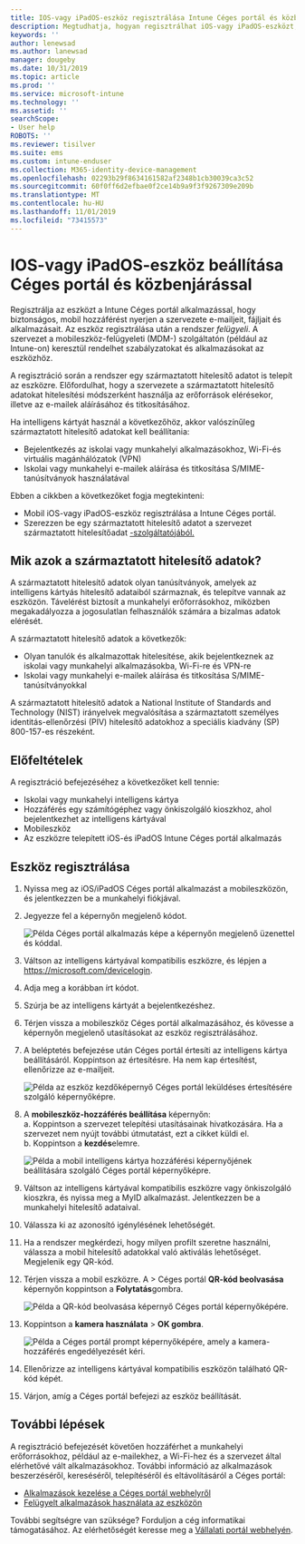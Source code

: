 ```yaml
---
title: IOS-vagy iPadOS-eszköz regisztrálása Intune Céges portál és közbenjárással
description: Megtudhatja, hogyan regisztrálhat iOS-vagy iPadOS-eszközt, és hogyan állíthat be származtatott hitelesítő adatokat a közbenjárással.
keywords: ''
author: lenewsad
ms.author: lanewsad
manager: dougeby
ms.date: 10/31/2019
ms.topic: article
ms.prod: ''
ms.service: microsoft-intune
ms.technology: ''
ms.assetid: ''
searchScope:
- User help
ROBOTS: ''
ms.reviewer: tisilver
ms.suite: ems
ms.custom: intune-enduser
ms.collection: M365-identity-device-management
ms.openlocfilehash: 02293b29f8634161582af2348b1cb30039ca3c52
ms.sourcegitcommit: 60f0ff6d2efbae0f2ce14b9a9f3f9267309e209b
ms.translationtype: MT
ms.contentlocale: hu-HU
ms.lasthandoff: 11/01/2019
ms.locfileid: "73415573"
---
```

# <a name="set-up-ios-or-ipados-device-with-company-portal-and-intercede"></a>IOS-vagy iPadOS-eszköz beállítása Céges portál és közbenjárással

Regisztrálja az eszközt a Intune Céges portál alkalmazással, hogy biztonságos, mobil hozzáférést nyerjen a szervezete e-mailjeit, fájljait és alkalmazásait.  Az eszköz regisztrálása után a rendszer *felügyeli*. A szervezet a mobileszköz-felügyeleti (MDM-) szolgáltatón (például az Intune-on) keresztül rendelhet szabályzatokat és alkalmazásokat az eszközhöz.  

A regisztráció során a rendszer egy származtatott hitelesítő adatot is telepít az eszközre. Előfordulhat, hogy a szervezete a származtatott hitelesítő adatokat hitelesítési módszerként használja az erőforrások elérésekor, illetve az e-mailek aláírásához és titkosításához. 

Ha intelligens kártyát használ a következőhöz, akkor valószínűleg származtatott hitelesítő adatokat kell beállítania:

* Bejelentkezés az iskolai vagy munkahelyi alkalmazásokhoz, Wi-Fi-és virtuális magánhálózatok (VPN)
* Iskolai vagy munkahelyi e-mailek aláírása és titkosítása S/MIME-tanúsítványok használatával  

Ebben a cikkben a következőket fogja megtekinteni:  

* Mobil iOS-vagy iPadOS-eszköz regisztrálása a Intune Céges portál.  
* Szerezzen be egy származtatott hitelesítő adatot a szervezet származtatott hitelesítőadat [-szolgáltatójából.](https://www.intercede.com/)   


## <a name="what-are-derived-credentials"></a>Mik azok a származtatott hitelesítő adatok?  
A származtatott hitelesítő adatok olyan tanúsítványok, amelyek az intelligens kártyás hitelesítő adataiból származnak, és telepítve vannak az eszközön. Távelérést biztosít a munkahelyi erőforrásokhoz, miközben megakadályozza a jogosulatlan felhasználók számára a bizalmas adatok elérését.  

A származtatott hitelesítő adatok a következők: 
* Olyan tanulók és alkalmazottak hitelesítése, akik bejelentkeznek az iskolai vagy munkahelyi alkalmazásokba, Wi-Fi-re és VPN-re
* Iskolai vagy munkahelyi e-mailek aláírása és titkosítása S/MIME-tanúsítványokkal  

A származtatott hitelesítő adatok a National Institute of Standards and Technology (NIST) irányelvek megvalósítása a származtatott személyes identitás-ellenőrzési (PIV) hitelesítő adatokhoz a speciális kiadvány (SP) 800-157-es részeként.  

## <a name="prerequisites"></a>Előfeltételek

 A regisztráció befejezéséhez a következőket kell tennie:

* Iskolai vagy munkahelyi intelligens kártya
* Hozzáférés egy számítógéphez vagy önkiszolgáló kioszkhoz, ahol bejelentkezhet az intelligens kártyával
* Mobileszköz
* Az eszközre telepített iOS-és iPadOS Intune Céges portál alkalmazás


## <a name="enroll-device"></a>Eszköz regisztrálása  
1. Nyissa meg az iOS/iPadOS Céges portál alkalmazást a mobileszközön, és jelentkezzen be a munkahelyi fiókjával.  
2. Jegyezze fel a képernyőn megjelenő kódot.  

    ![Példa Céges portál alkalmazás képe a képernyőn megjelenő üzenettel és kóddal.](./media/copy-code-intercede.png)  
1. Váltson az intelligens kártyával kompatibilis eszközre, és lépjen a https://microsoft.com/devicelogin. 

1. Adja meg a korábban írt kódot.
 
2. Szúrja be az intelligens kártyát a bejelentkezéshez.   

3. Térjen vissza a mobileszköz Céges portál alkalmazásához, és kövesse a képernyőn megjelenő utasításokat az eszköz regisztrálásához.  
4. A beléptetés befejezése után Céges portál értesíti az intelligens kártya beállításáról. Koppintson az értesítésre. Ha nem kap értesítést, ellenőrizze az e-mailjeit.   

    ![Példa az eszköz kezdőképernyő Céges portál leküldéses értesítésére szolgáló képernyőképre.](./media/action-required-in-app-intercede.png)  

5. A **mobileszköz-hozzáférés beállítása** képernyőn:  
    a. Koppintson a szervezet telepítési utasításainak hivatkozására. Ha a szervezet nem nyújt további útmutatást, ezt a cikket küldi el.  
    b. Koppintson a **kezdés**elemre.  

    ![Példa a mobil intelligens kártya hozzáférési képernyőjének beállítására szolgáló Céges portál képernyőképre.](./media/smart-card-info-intercede.png)  

6. Váltson az intelligens kártyával kompatibilis eszközre vagy önkiszolgáló kioszkra, és nyissa meg a MyID alkalmazást. Jelentkezzen be a munkahelyi hitelesítő adataival.  
7. Válassza ki az azonosító igénylésének lehetőségét. 
8. Ha a rendszer megkérdezi, hogy milyen profilt szeretne használni, válassza a mobil hitelesítő adatokkal való aktiválás lehetőséget. Megjelenik egy QR-kód.  
9. Térjen vissza a mobil eszközre. A > Céges portál **QR-kód beolvasása** képernyőn koppintson a **Folytatás**gombra.  

    ![Példa a QR-kód beolvasása képernyő Céges portál képernyőképére.](./media/get-qr-code-intercede.png) 
 
10. Koppintson a **kamera használata** > **OK gombra**.  

    ![Példa a Céges portál prompt képernyőképére, amely a kamera-hozzáférés engedélyezését kéri.](./media/allow-cp-camera-access-intercede.png)  

11. Ellenőrizze az intelligens kártyával kompatibilis eszközön található QR-kód képét. 
12. Várjon, amíg a Céges portál befejezi az eszköz beállítását.  

## <a name="next-steps"></a>További lépések  
A regisztráció befejezését követően hozzáférhet a munkahelyi erőforrásokhoz, például az e-mailekhez, a Wi-Fi-hez és a szervezet által elérhetővé vált alkalmazásokhoz. További információ az alkalmazások beszerzéséről, kereséséről, telepítéséről és eltávolításáról a Céges portál:

* [Alkalmazások kezelése a Céges portál webhelyről](manage-apps-cpweb.md)  
* [Felügyelt alkalmazások használata az eszközön](use-managed-apps-on-your-device-ios.md)  

További segítségre van szüksége? Forduljon a cég informatikai támogatásához. Az elérhetőségét keresse meg a [Vállalati portál webhelyén](https://go.microsoft.com/fwlink/?linkid=2010980).
